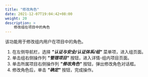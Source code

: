 ```yaml
---
title: "修改角色"
date: 2021-12-07T19:04:42+08:00
weight: 20
description: >
    修改组在项目中的角色
---
```


该功能用于修改组内用户在项目中的角色。

1. 在左侧导航栏，选择 **_"认证与安全/认证体系/组"_** 菜单项，进入组页面。
2. 单击组右侧操作列 **_"管理项目"_** 按钮，进入详情-组内项目页面。
2. 单击所属项目右侧操作列 **_"修改角色"_** 按钮，弹出修改角色对话框。
3. 修改角色后，单击 **_"确定"_** 按钮，完成操作。